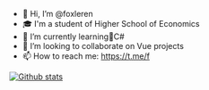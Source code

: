 - 👋 Hi, I’m @foxleren
- 🎓 I'm a student of Higher School of Economics
- 🌱 I’m currently learning💠C#
- 💞️ I’m looking to collaborate on Vue projects
- 📫 How to reach me: https://t.me/f

[![Github stats](https://github-readme-stats.vercel.app/api?username=foxleren)](https://github.com/foxleren)
